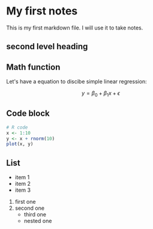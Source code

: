 # My first notes

This is my first markdown file. I will use it to take notes.

## second level heading

## Math function 

Let's have a equation to discibe simple linear regression: 

$$
y = \beta_0 + \beta_1 x + \epsilon
$$ 


## Code block

```R
# R code
x <- 1:10
y <- x + rnorm(10)
plot(x, y)
```


## List

- item 1
- item 2
- item 3

1. first one 
2. second one
    - third one
    - nested one

